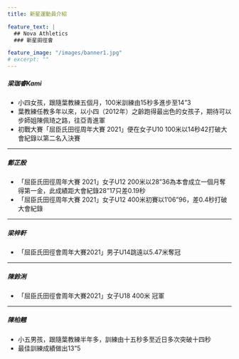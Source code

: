 ```yaml
---
title: 新星運動員介紹

feature_text: |
  ## Nova Athletics
  ### 新星田徑會

feature_image: "/images/banner1.jpg"
# excerpt: ""
---
```

##### 梁珈睿Kami
- 小四女孩，跟隨葉教練五個月，100米訓練由15秒多進步至14”3
- 葉教練任教多年以來，以小四（2012年）之齡跑得最出色的女孩子，期待可以步師姐陳佩琦之路，往亞青進軍
- 初戰大賽「屈臣氏田徑周年大賽 2021」便在女子U10 100米以14秒42打破大會紀錄以第二名入決賽

--------------------------------------------------------------------------

##### 鄭芷殷
- 「屈臣氏田徑周年大賽 2021」女子U12 200米以28”36為本會成立一個月奪得第一金，此成績距大會紀錄28”17只差0.19秒
- 「屈臣氏田徑周年大賽 2021」女子U12 400米初賽以1’06”96，差0.4秒打破大會紀錄

--------------------------------------------------------------------------

##### 梁梓軒
- 「屈臣氏田徑會周年大賽2021」男子U14跳遠以5.47米奪冠

--------------------------------------------------------------------------

##### 陳鈴浰
- 「屈臣氏田徑會周年大賽2021」女子U18 400米 冠軍

--------------------------------------------------------------------------

##### 陳柏翹
- 小五男孩，跟隨葉教練半年多，訓練由十五秒多至近日多次突破十四秒
- 最佳訓練成績做出13”5
